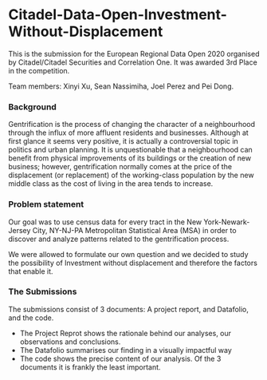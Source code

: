 # Citadel-Data-Open-Investment-Without-Displacement
This is the submission for the European Regional Data Open 2020 organised by Citadel/Citadel Securities and Correlation One. It was awarded 3rd Place in the competition.

Team members: Xinyi Xu, Sean Nassimiha, Joel Perez and Pei Dong.

### Background

Gentrification is the process of changing the character of a neighbourhood through the influx of more affluent residents and businesses. Although at first glance it seems very positive, it is actually a controversial topic in politics and urban planning. It is unquestionable that a neighbourhood can benefit from physical improvements of its buildings or the creation of new business; however, gentrification normally comes at the price of the displacement (or replacement) of the working-class population by the new middle class as the cost of living in the area tends to increase.

### Problem statement

Our goal was to use census data for every tract in the New York-Newark-Jersey City, NY-NJ-PA Metropolitan Statistical Area (MSA) in order to discover and analyze patterns related to the gentrification process.

We were allowed to formulate our own question and we decided to study the possibility of Investment without displacement and therefore the factors that enable it.

### The Submissions

The submissions consist of 3 documents: A project report, and Datafolio, and the code. 

- The Project Reprot shows the rationale behind our analyses, our observations and conclusions.
- The Datafolio summarises our finding in a visually impactful way
- The code shows the precise content of our analysis. Of the 3 documents it is frankly the least important.


